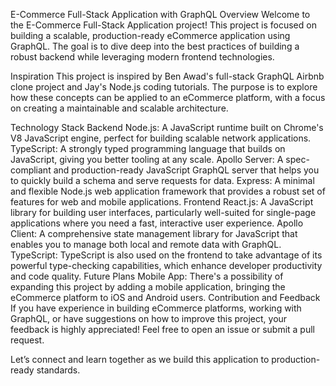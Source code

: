 
E-Commerce Full-Stack Application with GraphQL
Overview
Welcome to the E-Commerce Full-Stack Application project! This project is focused on building a scalable, production-ready eCommerce application using GraphQL. The goal is to dive deep into the best practices of building a robust backend while leveraging modern frontend technologies.

Inspiration
This project is inspired by Ben Awad's full-stack GraphQL Airbnb clone project and Jay's Node.js coding tutorials. The purpose is to explore how these concepts can be applied to an eCommerce platform, with a focus on creating a maintainable and scalable architecture.

Technology Stack
Backend
Node.js: A JavaScript runtime built on Chrome's V8 JavaScript engine, perfect for building scalable network applications.
TypeScript: A strongly typed programming language that builds on JavaScript, giving you better tooling at any scale.
Apollo Server: A spec-compliant and production-ready JavaScript GraphQL server that helps you to quickly build a schema and serve requests for data.
Express: A minimal and flexible Node.js web application framework that provides a robust set of features for web and mobile applications.
Frontend
React.js: A JavaScript library for building user interfaces, particularly well-suited for single-page applications where you need a fast, interactive user experience.
Apollo Client: A comprehensive state management library for JavaScript that enables you to manage both local and remote data with GraphQL.
TypeScript: TypeScript is also used on the frontend to take advantage of its powerful type-checking capabilities, which enhance developer productivity and code quality.
Future Plans
Mobile App: There's a possibility of expanding this project by adding a mobile application, bringing the eCommerce platform to iOS and Android users.
Contribution and Feedback
If you have experience in building eCommerce platforms, working with GraphQL, or have suggestions on how to improve this project, your feedback is highly appreciated! Feel free to open an issue or submit a pull request.

Let’s connect and learn together as we build this application to production-ready standards.

